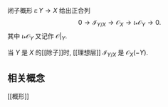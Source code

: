 
闭子概形 $\iota \colon  Y\to X$ 给出正合列
$$
0\to\mathcal I_{Y/X} \to \mathcal O_X \to \iota_* \mathcal O_Y \to 0.
$$
其中 $\iota_*\mathcal O_Y$ 又记作 $\mathcal O|_Y$.

当 $Y$ 是 $X$ 的[[除子]]时, [[理想层]] $\mathcal I_{Y/X}$ 是 $\mathcal O_X(-Y)$.

## 相关概念

[[概形]]
